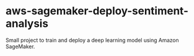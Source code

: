 # aws-sagemaker-deploy-sentiment-analysis
Small project to train and deploy a deep learning model using Amazon SageMaker.
